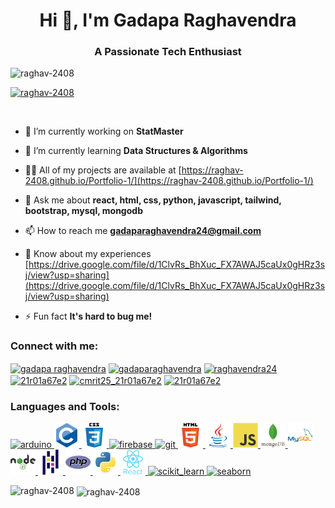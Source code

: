 <h1 align="center">Hi 👋, I'm Gadapa Raghavendra</h1>
<h3 align="center">A Passionate Tech Enthusiast</h3>

<p align="left"> <img src="https://komarev.com/ghpvc/?username=raghav-2408&label=Profile%20views&color=0e75b6&style=flat" alt="raghav-2408" /> </p>

<p align="left"> <a href="https://github.com/ryo-ma/github-profile-trophy"><img src="https://github-profile-trophy.vercel.app/?username=raghav-2408" alt="raghav-2408" /></a> </p>

<p align="left"> <a href="https://twitter.com/" target="blank"><img src="https://img.shields.io/twitter/follow/?logo=twitter&style=for-the-badge" alt="" /></a> </p>

- 🔭 I’m currently working on **StatMaster**

- 🌱 I’m currently learning **Data Structures & Algorithms**

- 👨‍💻 All of my projects are available at [https://raghav-2408.github.io/Portfolio-1/](https://raghav-2408.github.io/Portfolio-1/)

- 💬 Ask me about **react, html, css, python, javascript, tailwind, bootstrap, mysql, mongodb**

- 📫 How to reach me **gadaparaghavendra24@gmail.com**

- 📄 Know about my experiences [https://drive.google.com/file/d/1ClvRs_BhXuc_FX7AWAJ5caUx0gHRz3sj/view?usp=sharing](https://drive.google.com/file/d/1ClvRs_BhXuc_FX7AWAJ5caUx0gHRz3sj/view?usp=sharing)

- ⚡ Fun fact **It's hard to bug me!**

<h3 align="left">Connect with me:</h3>
<p align="left">
<a href="https://linkedin.com/in/gadapa raghavendra" target="blank"><img align="center" src="https://raw.githubusercontent.com/rahuldkjain/github-profile-readme-generator/master/src/images/icons/Social/linked-in-alt.svg" alt="gadapa raghavendra" height="30" width="40" /></a>
<a href="https://kaggle.com/gadaparaghavendra" target="blank"><img align="center" src="https://raw.githubusercontent.com/rahuldkjain/github-profile-readme-generator/master/src/images/icons/Social/kaggle.svg" alt="gadaparaghavendra" height="30" width="40" /></a>
<a href="https://www.codechef.com/users/raghavendra24" target="blank"><img align="center" src="https://cdn.jsdelivr.net/npm/simple-icons@3.1.0/icons/codechef.svg" alt="raghavendra24" height="30" width="40" /></a>
<a href="https://www.hackerrank.com/21r01a67e2" target="blank"><img align="center" src="https://raw.githubusercontent.com/rahuldkjain/github-profile-readme-generator/master/src/images/icons/Social/hackerrank.svg" alt="21r01a67e2" height="30" width="40" /></a>
<a href="https://codeforces.com/profile/cmrit25_21r01a67e2" target="blank"><img align="center" src="https://raw.githubusercontent.com/rahuldkjain/github-profile-readme-generator/master/src/images/icons/Social/codeforces.svg" alt="cmrit25_21r01a67e2" height="30" width="40" /></a>
<a href="https://www.leetcode.com/21r01a67e2" target="blank"><img align="center" src="https://raw.githubusercontent.com/rahuldkjain/github-profile-readme-generator/master/src/images/icons/Social/leet-code.svg" alt="21r01a67e2" height="30" width="40" /></a>
</p>

<h3 align="left">Languages and Tools:</h3>
<p align="left"> <a href="https://www.arduino.cc/" target="_blank" rel="noreferrer"> <img src="https://cdn.worldvectorlogo.com/logos/arduino-1.svg" alt="arduino" width="40" height="40"/> </a> <a href="https://www.cprogramming.com/" target="_blank" rel="noreferrer"> <img src="https://raw.githubusercontent.com/devicons/devicon/master/icons/c/c-original.svg" alt="c" width="40" height="40"/> </a> <a href="https://www.w3schools.com/css/" target="_blank" rel="noreferrer"> <img src="https://raw.githubusercontent.com/devicons/devicon/master/icons/css3/css3-original-wordmark.svg" alt="css3" width="40" height="40"/> </a> <a href="https://firebase.google.com/" target="_blank" rel="noreferrer"> <img src="https://www.vectorlogo.zone/logos/firebase/firebase-icon.svg" alt="firebase" width="40" height="40"/> </a> <a href="https://git-scm.com/" target="_blank" rel="noreferrer"> <img src="https://www.vectorlogo.zone/logos/git-scm/git-scm-icon.svg" alt="git" width="40" height="40"/> </a> <a href="https://www.w3.org/html/" target="_blank" rel="noreferrer"> <img src="https://raw.githubusercontent.com/devicons/devicon/master/icons/html5/html5-original-wordmark.svg" alt="html5" width="40" height="40"/> </a> <a href="https://www.java.com" target="_blank" rel="noreferrer"> <img src="https://raw.githubusercontent.com/devicons/devicon/master/icons/java/java-original.svg" alt="java" width="40" height="40"/> </a> <a href="https://developer.mozilla.org/en-US/docs/Web/JavaScript" target="_blank" rel="noreferrer"> <img src="https://raw.githubusercontent.com/devicons/devicon/master/icons/javascript/javascript-original.svg" alt="javascript" width="40" height="40"/> </a> <a href="https://www.mongodb.com/" target="_blank" rel="noreferrer"> <img src="https://raw.githubusercontent.com/devicons/devicon/master/icons/mongodb/mongodb-original-wordmark.svg" alt="mongodb" width="40" height="40"/> </a> <a href="https://www.mysql.com/" target="_blank" rel="noreferrer"> <img src="https://raw.githubusercontent.com/devicons/devicon/master/icons/mysql/mysql-original-wordmark.svg" alt="mysql" width="40" height="40"/> </a> <a href="https://nodejs.org" target="_blank" rel="noreferrer"> <img src="https://raw.githubusercontent.com/devicons/devicon/master/icons/nodejs/nodejs-original-wordmark.svg" alt="nodejs" width="40" height="40"/> </a> <a href="https://pandas.pydata.org/" target="_blank" rel="noreferrer"> <img src="https://raw.githubusercontent.com/devicons/devicon/2ae2a900d2f041da66e950e4d48052658d850630/icons/pandas/pandas-original.svg" alt="pandas" width="40" height="40"/> </a> <a href="https://www.php.net" target="_blank" rel="noreferrer"> <img src="https://raw.githubusercontent.com/devicons/devicon/master/icons/php/php-original.svg" alt="php" width="40" height="40"/> </a> <a href="https://www.python.org" target="_blank" rel="noreferrer"> <img src="https://raw.githubusercontent.com/devicons/devicon/master/icons/python/python-original.svg" alt="python" width="40" height="40"/> </a> <a href="https://reactjs.org/" target="_blank" rel="noreferrer"> <img src="https://raw.githubusercontent.com/devicons/devicon/master/icons/react/react-original-wordmark.svg" alt="react" width="40" height="40"/> </a> <a href="https://scikit-learn.org/" target="_blank" rel="noreferrer"> <img src="https://upload.wikimedia.org/wikipedia/commons/0/05/Scikit_learn_logo_small.svg" alt="scikit_learn" width="40" height="40"/> </a> <a href="https://seaborn.pydata.org/" target="_blank" rel="noreferrer"> <img src="https://seaborn.pydata.org/_images/logo-mark-lightbg.svg" alt="seaborn" width="40" height="40"/> </a> </p>

<p><img align="left" src="https://github-readme-stats.vercel.app/api/top-langs?username=raghav-2408&show_icons=true&locale=en&layout=compact" alt="raghav-2408" /></p>

<p>&nbsp;<img align="center" src="https://github-readme-stats.vercel.app/api?username=raghav-2408&show_icons=true&locale=en" alt="raghav-2408" /></p>
